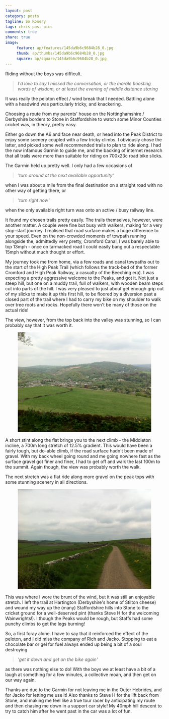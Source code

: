 ```yaml
---
layout: post
category: posts
tagline: So Ronery
tags: chris post pics
comments: true
share: true
image: 
     feature: ap/features/145da9b6c9684b28_0.jpg
     thumb: ap/thumbs/145da9b6c9684b28_0.jpg
     square: ap/square/145da9b6c9684b28_0.jpg
---
```

Riding without the boys was difficult.

> *I'd love to say I missed the conversation, or the morale boosting words of wisdom, or at least the evening of middle distance staring*

It was really the peloton effect / wind break that I needed.  Battling alone with a headwind was particularly tricky, and knackering.

Choosing a route from my parents' house on the Nottinghamshire / Derbyshire borders to Stone in Staffordshire to watch some Minor Counties cricket was, in theory, pretty easy.

Either go down the A6 and face near death, or head into the Peak District to enjoy some scenery coupled with a few tricky climbs.  I obviously chose the latter, and picked some well recommended trails to plan to ride along.  I had the now infamous Garmin to guide me, and the backing of internet research that all trails were more than suitable for riding on 700x23c road bike slicks.

The Garmin held up pretty well.  I only had a few occasions of

> *'turn around at the next available opportunity'*

when I was about a mile from the final destination on a straight road with no other way of getting there, or

> *'turn right now'*

when the only available right turn was onto an active / busy railway line.

It found my chosen trails pretty easily.  The trails themselves, however, were another matter.  A couple were fine but busy with walkers, making for a very stop-start journey.  I realised that road surface makes a huge difference to your speed.  Even on the non-crowded moments of towpath running alongside the, admittedly very pretty, Cromford Canal, I was barely able to top 13mph - once on tarmacked road I could easily bang out a respectable 15mph without much thought or effort.

My journey took me from home, via a few roads and canal towpaths out to the start of the High Peak Trail (which follows the track-bed of the former Cromford and High Peak Railway, a casualty of the Beeching era).  I was expecting a pretty aggressive welcome to the Peaks, and got it.  Not just a steep hill, but one on a muddy trail, full of walkers, with wooden beam steps cut into parts of the hill.  I was very pleased to just about get enough grip out of my slicks to make it up this first hill, to be floored by a diversion past a closed part of the trail where I had to carry my bike on my shoulder to walk over tree roots and rocks.  Hopefully there won't be many of those on the actual ride!

The view, however, from the top back into the valley was stunning, so I can probably say that it was worth it.

<figure class="half">
<a href="/images/ap/standard/145da9b6c9684b28_0.jpg">
<img src="/images/ap/standard/145da9b6c9684b28_0.jpg">
</a></figure>

A short stint along the flat brings you to the next climb - the Middleton incline, a 700m long stretch of 12.5% gradient.  This would have been a fairly tough, but do-able climb, if the road surface hadn't been made of gravel.  With my back wheel going round and me going nowhere fast as the surface gravel got finer and finer, I had to get off and walk the last 100m to the summit.  Again though, the view was probably worth the walk.

The next stretch was a flat ride along more gravel on the peak tops with some stunning scenery in all directions.

<figure class="half">
<a href="/images/ap/standard/145da9b6c9684b28_1.jpg">
<img src="/images/ap/standard/145da9b6c9684b28_1.jpg">
</a></figure>

This was where I wore the brunt of the wind, but it was still an enjoyable stretch.  I left the trail at Hartington (Derbyshire's home of Stilton cheese) and wound my way up the (many) Staffordshire hills into Stone to the cricket ground for a well-deserved pint (thanks Steve H for the welcoming Wainwrights!).  I though the Peaks would be rough, but Staffs had some punchy climbs to get the legs burning!

So, a first foray alone.  I have to say that it reinforced the effect of the peloton, and I did miss the company of Rich and Jacko.  Stopping to eat a chocolate bar or gel for fuel always ended up being a bit of a soul destroying

> *'get it down and get on the bike again'*

as there was nothing else to do!  With the boys we at least have a bit of a laugh at something for a few minutes, a collective moan, and then get on our way again.

Thanks are due to the Garmin for not leaving me in the Outer Hebrides, and for Jacko for letting me use it!  Also thanks to Steve H for the lift back from Stone, and making me feel like a true tour racer by anticipating my route and then chasing me down in a support car style!  My 40mph hill descent to try to catch him after he went past in the car was a lot of fun.
